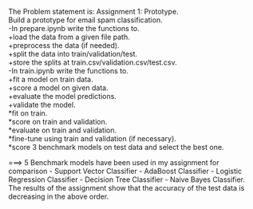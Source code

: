 The Problem statement is:
Assignment 1: Prototype.   
Build a prototype for email spam classification.   
     -In prepare.ipynb write the functions to.   
          +load the data from a given file path.  
          +preprocess the data (if needed).  
          +split the data into train/validation/test.   
          +store the splits at train.csv/validation.csv/test.csv.  
     -In train.ipynb write the functions to.  
          +fit a model on train data.  
          +score a model on given data.  
          +evaluate the model predictions.  
          +validate the model.  
                *fit on train.  
                *score on train and validation.  
                *evaluate on train and validation.  
                *fine-tune using train and validation (if necessary).  
                *score 3 benchmark models on test data and select the best one.  

===> 5 Benchmark models have been used in my assignment for comparison
    - Support Vector Classifier
    - AdaBoost Classifier
    - Logistic Regression Classifier
    - Decision Tree Classifier
    - Naive Bayes Classifier.    
The results of the assignment show that the accuracy of the test data is decreasing in the above order.
